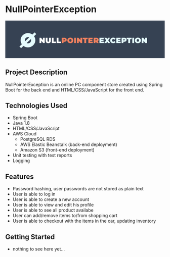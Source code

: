 # NullPointerException

<p align="center">
  <img src="https://raw.githubusercontent.com/ykoziy/NullPointerException_p2/main/logo.png" />
</p>

## Project Description

NullPointerException is an online PC component store created using Spring Boot for the back end and HTML/CSS/JavaScript for the front end.

## Technologies Used

- Spring Boot
- Java 1.8
- HTML/CSS/JavaScript
- AWS Cloud
  - PostgreSQL RDS
  - AWS Elastic Beanstalk (back-end deployment)
  - Amazon S3 (front-end deployment)
- Unit testing with test reports
- Logging

## Features

- Password hashing, user passwords are not stored as plain text
- User is able to log in
- User is able to create a new account
- User is able to view and edit his profile
- User is able to see all product availabe
- User can add/remove items to/from shopping cart
- User is able to checkout with the items in the car, updating inventory

## Getting Started

- nothing to see here yet...

